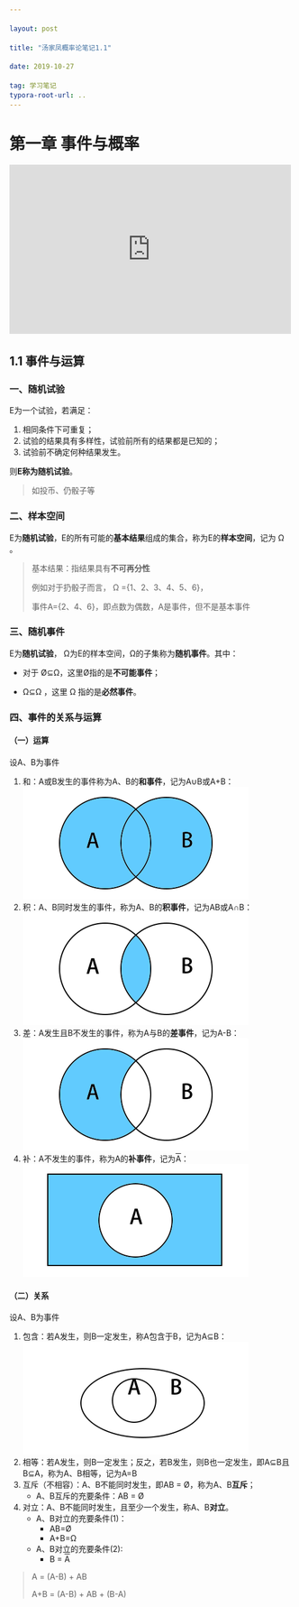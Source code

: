 ```yaml
---

layout: post

title: "汤家凤概率论笔记1.1"

date: 2019-10-27

tag: 学习笔记
typora-root-url: ..
---
```




# 第一章 事件与概率

<iframe style="min-width: 500px;min-height: 300px"   src="https://www.acfun.cn/player/ac11364026" id="ACFlashPlayer-re"  scrolling="no" border="0" frameborder="no" framespacing="0" allowfullscreen="true"></iframe>


## 1.1 事件与运算



### 一、随机试验

E为一个试验，若满足：

1. 相同条件下可重复；
2. 试验的结果具有多样性，试验前所有的结果都是已知的；
3. 试验前不确定何种结果发生。

则**E称为随机试验**。

 

> 如投币、仍骰子等



### 二、样本空间

E为**随机试验**，E的所有可能的**基本结果**组成的集合，称为E的**样本空间**，记为 Ω 。



> 基本结果：指结果具有**不可再分性**
>
> 例如对于扔骰子而言，  Ω  ={1、2、3、4、5、6}，
>
> 事件A={2、4、6}，即点数为偶数，A是事件，但不是基本事件



### 三、随机事件

E为**随机试验**， Ω为E的样本空间，Ω的子集称为**随机事件**。其中：

- 对于 Ø⊆Ω，这里Ø指的是**不可能事件**；

- Ω⊆Ω ，这里 Ω 指的是**必然事件**。



### 四、事件的关系与运算

#### （一）运算

设A、B为事件

1. 和：A或B发生的事件称为A、B的**和事件**，记为A∪B或A+B：![](/images/posts/probability01/AorB.png)
2. 积：A、B同时发生的事件，称为A、B的**积事件**，记为AB或A∩B：![](/images/posts/probability01/AandB.png)
3. 差：A发生且B不发生的事件，称为A与B的**差事件**，记为A-B：![](/images/posts/probability01/AnotB.png)
4. 补：A不发生的事件，称为A的**补事件**，记为<SPAN style="TEXT-DECORATION: overline">A</SPAN>：![](/images/posts/probability01/notA.png)



#### （二）关系

设A、B为事件

1. 包含：若A发生，则B一定发生，称A包含于B，记为A⊆B：![](/images/posts/probability01/AinB.png)
2. 相等：若A发生，则B一定发生；反之，若B发生，则B也一定发生，即A⊆B且B⊆A，称为A、B相等，记为A=B
3. 互斥（不相容）：A、B不能同时发生，即AB = Ø，称为A、B**互斥**；
   - A、B互斥的充要条件：AB = Ø
4. 对立：A、B不能同时发生，且至少一个发生，称A、B**对立**。
   - A、B对立的充要条件(1)：
     - AB=Ø
     - A+B=Ω
   - A、B对立的充要条件(2):
     - B = <SPAN style="TEXT-DECORATION: overline">A</SPAN>

> A = (A-B) + AB
>
> A+B = (A-B) + AB + (B-A)

